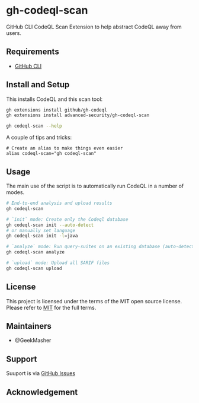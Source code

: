 # gh-codeql-scan

GitHub CLI CodeQL Scan Extension to help abstract CodeQL away from users.

## Requirements

- [GitHub CLI](https://cli.github.com/)

## Install and Setup

This installs CodeQL and this scan tool:

```bash
gh extensions install github/gh-codeql
gh extensions install advanced-security/gh-codeql-scan

gh codeql-scan --help
```

A couple of tips and tricks:

```
# Create an alias to make things even easier
alias codeql-scan="gh codeql-scan"
```

## Usage

The main use of the script is to automatically run CodeQL in a number of modes.

```bash
# End-to-end analysis and upload results
gh codeql-scan
```

```bash
# `init` mode: Create only the Codeql database
gh codeql-scan init --auto-detect
# or manually set language
gh codeql-scan init -l=java 
```

```bash
# `analyze` mode: Run query-suites on an existing database (auto-detects databases)
gh codeql-scan analyze
```

```bash
# `upload` mode: Upload all SARIF files
gh codeql-scan upload
```

## License 

This project is licensed under the terms of the MIT open source license. Please refer to [MIT](./LICENSE.md) for the full terms.

## Maintainers 

- @GeekMasher

## Support

Suuport is via [GitHub Issues](https://github.com/advanced-security/gh-codeql-scan/issues)

## Acknowledgement
